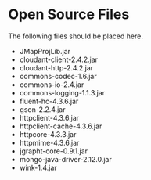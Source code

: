 # Open Source Files

The following files should be placed here.

- JMapProjLib.jar
- cloudant-client-2.4.2.jar
- cloudant-http-2.4.2.jar
- commons-codec-1.6.jar
- commons-io-2.4.jar
- commons-logging-1.1.3.jar
- fluent-hc-4.3.6.jar
- gson-2.2.4.jar
- httpclient-4.3.6.jar
- httpclient-cache-4.3.6.jar
- httpcore-4.3.3.jar
- httpmime-4.3.6.jar
- jgrapht-core-0.9.1.jar
- mongo-java-driver-2.12.0.jar
- wink-1.4.jar